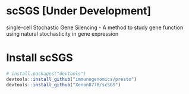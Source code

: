 # scSGS [Under Development]
single-cell Stochastic Gene Silencing - A method to study gene function using natural stochasticity in gene expression

# Install scSGS
```R
# install.packages("devtools")
devtools::install_github("immunogenomics/presto")
devtools::install_github("Xenon8778/scSGS")
```
